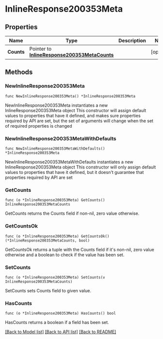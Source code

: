 # InlineResponse200353Meta

## Properties

Name | Type | Description | Notes
------------ | ------------- | ------------- | -------------
**Counts** | Pointer to [**InlineResponse200353MetaCounts**](InlineResponse200353MetaCounts.md) |  | [optional] 

## Methods

### NewInlineResponse200353Meta

`func NewInlineResponse200353Meta() *InlineResponse200353Meta`

NewInlineResponse200353Meta instantiates a new InlineResponse200353Meta object
This constructor will assign default values to properties that have it defined,
and makes sure properties required by API are set, but the set of arguments
will change when the set of required properties is changed

### NewInlineResponse200353MetaWithDefaults

`func NewInlineResponse200353MetaWithDefaults() *InlineResponse200353Meta`

NewInlineResponse200353MetaWithDefaults instantiates a new InlineResponse200353Meta object
This constructor will only assign default values to properties that have it defined,
but it doesn't guarantee that properties required by API are set

### GetCounts

`func (o *InlineResponse200353Meta) GetCounts() InlineResponse200353MetaCounts`

GetCounts returns the Counts field if non-nil, zero value otherwise.

### GetCountsOk

`func (o *InlineResponse200353Meta) GetCountsOk() (*InlineResponse200353MetaCounts, bool)`

GetCountsOk returns a tuple with the Counts field if it's non-nil, zero value otherwise
and a boolean to check if the value has been set.

### SetCounts

`func (o *InlineResponse200353Meta) SetCounts(v InlineResponse200353MetaCounts)`

SetCounts sets Counts field to given value.

### HasCounts

`func (o *InlineResponse200353Meta) HasCounts() bool`

HasCounts returns a boolean if a field has been set.


[[Back to Model list]](../README.md#documentation-for-models) [[Back to API list]](../README.md#documentation-for-api-endpoints) [[Back to README]](../README.md)



